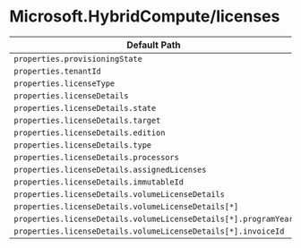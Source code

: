 # Microsoft.HybridCompute/licenses

| Default Path | Alias |
|---|---|
| `properties.provisioningState` | `Microsoft.HybridCompute/licenses/provisioningState` |
| `properties.tenantId` | `Microsoft.HybridCompute/licenses/tenantId` |
| `properties.licenseType` | `Microsoft.HybridCompute/licenses/licenseType` |
| `properties.licenseDetails` | `Microsoft.HybridCompute/licenses/licenseDetails` |
| `properties.licenseDetails.state` | `Microsoft.HybridCompute/licenses/licenseDetails.state` |
| `properties.licenseDetails.target` | `Microsoft.HybridCompute/licenses/licenseDetails.target` |
| `properties.licenseDetails.edition` | `Microsoft.HybridCompute/licenses/licenseDetails.edition` |
| `properties.licenseDetails.type` | `Microsoft.HybridCompute/licenses/licenseDetails.type` |
| `properties.licenseDetails.processors` | `Microsoft.HybridCompute/licenses/licenseDetails.processors` |
| `properties.licenseDetails.assignedLicenses` | `Microsoft.HybridCompute/licenses/licenseDetails.assignedLicenses` |
| `properties.licenseDetails.immutableId` | `Microsoft.HybridCompute/licenses/licenseDetails.immutableId` |
| `properties.licenseDetails.volumeLicenseDetails` | `Microsoft.HybridCompute/licenses/licenseDetails.volumeLicenseDetails` |
| `properties.licenseDetails.volumeLicenseDetails[*]` | `Microsoft.HybridCompute/licenses/licenseDetails.volumeLicenseDetails[*]` |
| `properties.licenseDetails.volumeLicenseDetails[*].programYear` | `Microsoft.HybridCompute/licenses/licenseDetails.volumeLicenseDetails[*].programYear` |
| `properties.licenseDetails.volumeLicenseDetails[*].invoiceId` | `Microsoft.HybridCompute/licenses/licenseDetails.volumeLicenseDetails[*].invoiceId` |

